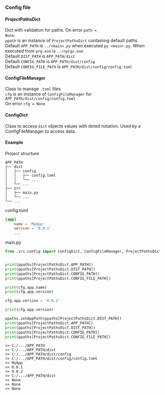 ### Config file
#### ProjectPathsDict
Dict with validation for paths. On error <code>path = None</code>.  
<code>ppath</code> is an instance of <code>ProjectPathsDict</code> containing default paths.  
Default <code>APP_PATH</code> is <code>../\<main>.py</code> when executed <code>py \<main>.py</code>. When executed from <code>prg.exe</code> is <code>../\<prg>.exe</code>  
Default <code>DIST_PATH</code> is <code>APP_PATH/dist</code>  
Default <code>CONFIG_PATH</code> is <code>APP_PATH/dist/config</code>  
Default <code>CONFIG_FILE_PATH</code> is <code>APP_PATH/dist/config/config.toml</code>  

#### ConfigFileManager
Class to manage <code>.toml</code> files  
<code>cfg</code> is an instance of <code>ConfigFileManager</code> for <code>APP_PATH/dist/config/config.toml</code>  
On error <code>cfg = None</code>

#### ConfigDict
Class to access <code>dict</code> objects values with doted notation.
Used by a ConfigFileManager to access data.

#### Example
Project structure
```
APP_PATH
├── dist
│   ├── config
│   │   ├── config.toml
│   │   └── ...
│   └── ...
├── src
│   ├── main.py
│   └── ...
└── ...
```
config.toml
```toml
[app]
    name = 'MyApp'
    version = '0.0.1'
    ...
```
main.py
```python
from .src.config import ConfigDict, ConfigFileManager, ProjectPathsDict, cfg, ppaths


print(ppaths[ProjectPathsDict.APP_PATH])
print(ppaths[ProjectPathsDict.DIST_PATH])
print(ppaths[ProjectPathsDict.CONFIG_PATH])
print(ppaths[ProjectPathsDict.CONFIG_FILE_PATH])

print(cfg.app.name)
print(cfg.app.version)

cfg.app.version = '0.0.2'

print(cfg.app.version)

ppaths.setAppPath(ppaths[ProjectPathsDict.DIST_PATH])
print(ppaths[ProjectPathsDict.APP_PATH])
print(ppaths[ProjectPathsDict.DIST_PATH])
print(ppaths[ProjectPathsDict.CONFIG_PATH])
print(ppaths[ProjectPathsDict.CONFIG_FILE_PATH])
```
```
>> C:/.../APP_PATH
>> C:/.../APP_PATH/dist
>> C:/.../APP_PATH/dist/config
>> C:/.../APP_PATH/dist/config/config.toml
>> MyApp
>> 0.0.1
>> 0.0.2
>> C:/.../APP_PATH/dist
>> None
>> None
>> None
```
